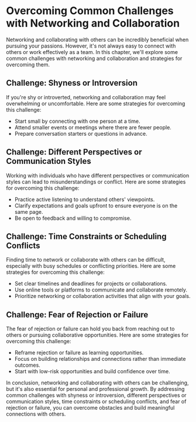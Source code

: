 Overcoming Common Challenges with Networking and Collaboration
===================================================================================================================

Networking and collaborating with others can be incredibly beneficial when pursuing your passions. However, it's not always easy to connect with others or work effectively as a team. In this chapter, we'll explore some common challenges with networking and collaboration and strategies for overcoming them.

Challenge: Shyness or Introversion
----------------------------------

If you're shy or introverted, networking and collaboration may feel overwhelming or uncomfortable. Here are some strategies for overcoming this challenge:

* Start small by connecting with one person at a time.
* Attend smaller events or meetings where there are fewer people.
* Prepare conversation starters or questions in advance.

Challenge: Different Perspectives or Communication Styles
---------------------------------------------------------

Working with individuals who have different perspectives or communication styles can lead to misunderstandings or conflict. Here are some strategies for overcoming this challenge:

* Practice active listening to understand others' viewpoints.
* Clarify expectations and goals upfront to ensure everyone is on the same page.
* Be open to feedback and willing to compromise.

Challenge: Time Constraints or Scheduling Conflicts
---------------------------------------------------

Finding time to network or collaborate with others can be difficult, especially with busy schedules or conflicting priorities. Here are some strategies for overcoming this challenge:

* Set clear timelines and deadlines for projects or collaborations.
* Use online tools or platforms to communicate and collaborate remotely.
* Prioritize networking or collaboration activities that align with your goals.

Challenge: Fear of Rejection or Failure
---------------------------------------

The fear of rejection or failure can hold you back from reaching out to others or pursuing collaborative opportunities. Here are some strategies for overcoming this challenge:

* Reframe rejection or failure as learning opportunities.
* Focus on building relationships and connections rather than immediate outcomes.
* Start with low-risk opportunities and build confidence over time.

In conclusion, networking and collaborating with others can be challenging, but it's also essential for personal and professional growth. By addressing common challenges with shyness or introversion, different perspectives or communication styles, time constraints or scheduling conflicts, and fear of rejection or failure, you can overcome obstacles and build meaningful connections with others.
